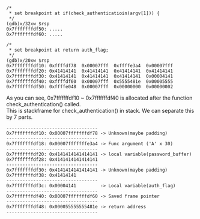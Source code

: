 ```
/*
 * set breakpoint at if(check_authenticatioin(argv[1])) {
 */
(gdb)x/32xw $rsp
0x7fffffffdf50: .....
0x7fffffffdf60: .....
```

```
/*
 * set breakpoint at return auth_flag;
 */
(gdb)x/20xw $rsp
0x7fffffffdf10: 0xffffdf78  0x00007fff  0xffffe3a4  0x00007fff
0x7fffffffdf20: 0x41414141  0x41414141  0x41414141  0x41414141
0x7fffffffdf30: 0x41414141  0x41414141  0x41414141  0x00004141
0x7fffffffdf40: 0xffffdf60  0x00007fff  0x5555481e  0x00005555
0x7fffffffdf50: 0xffffe048  0x00007fff  0x00000000  0x00000002
```
As you can see, 0x7fffffffdf10 ~ 0x7fffffffdf40 is allocated after the function check_authentication() called.   
This is stackframe for check_authentication() in stack. We can separate this by 7 parts.

```
----------------------------------
0x7fffffffdf10: 0x00007fffffffdf78 -> Unknown(maybe padding)
----------------------------------
0x7fffffffdf18: 0x00007fffffffe3a4 -> Func argument ('A' x 30)
----------------------------------
0x7fffffffdf20: 0x4141414141414141 -> local variable(password_buffer)
0x7fffffffdf28: 0x4141414141414141
----------------------------------
0x7fffffffdf30: 0x4141414141414141 -> Unknown(maybe padding)
0x7fffffffdf38: 0x41414141
----------------------------------
0x7fffffffdf3c: 0x00004141         -> Local variable(auth_flag)
----------------------------------
0x7fffffffdf40: 0x00007fffffffdf60 -> Saved frame pointer
----------------------------------
0x7fffffffdf48: 0x000055555555481e -> return address
----------------------------------
```

